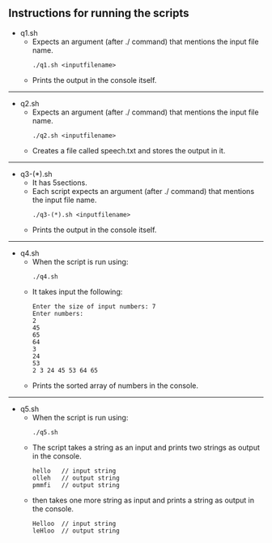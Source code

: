 ## Instructions for running the scripts

* q1.sh
    * Expects an argument (after ./ command) that mentions the input file name.
        ```
        ./q1.sh <inputfilename>
        ```
    * Prints the output in the console itself.
----
* q2.sh
    * Expects an argument (after ./ command) that mentions the input file name.
        ```
        ./q2.sh <inputfilename>
        ```
    * Creates a file called speech.txt and stores the output in it.
----
* q3-(*).sh
    * It has 5sections.
    * Each script expects an argument (after ./ command) that mentions the input file name.
        ```
        ./q3-(*).sh <inputfilename>
        ```
    * Prints the output in the console itself.
----
* q4.sh
    * When the script is run using:
        ```
        ./q4.sh
        ```
    * It takes input the following:
        ```
        Enter the size of input numbers: 7
        Enter numbers: 
        2      
        45
        65
        64
        3
        24
        53
        2 3 24 45 53 64 65
        ```
    * Prints the sorted array of numbers in the console.
----
* q5.sh
    * When the script is run using:
        ```
        ./q5.sh
        ```
    * The script takes a string as an input and prints two strings as output in the console.
        ```
        hello   // input string
        olleh   // output string
        pmmfi   // output string
        ```
    * then takes one more string as input and prints a string as output in the console.
        ```
        Helloo  // input string
        leHloo  // output string
        ```